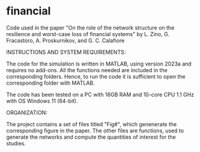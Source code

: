 # financial
Code used in the paper "On the role of the network structure on the resilience and worst-case loss of financial systems" by L. Zino, G. Fracastoro, A. Proskurnikov, and G. C. Calafiore


INSTRUCTIONS AND SYSTEM REQUIREMENTS:

The code for the simulation is written in MATLAB, using version 2023a and requires no add-ons. All the functions needed are included in the corresponding folders. Hence, to run the code it is sufficient to open the corresponding folder with MATLAB.

The code has been tested on a PC with 16GB RAM and 10-core CPU 1.1 GHz with OS Windows 11 (64-bit).

ORGANIZATION:

The project contains a set of files titled "Fig#", which genenerate the corresponding figure in the paper. The other files are functions, used to generate the networks and compute the quantities of interest for the studies.
